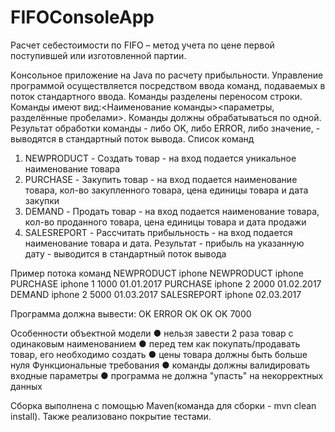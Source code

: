 # FIFOConsoleApp
Расчет себестоимости по FIFO – метод учета по цене первой поступившей или изготовленной партии.

Kонсольное приложение на Java по расчету прибыльности.
Управление программой осуществляется посредством ввода команд, подаваемых в поток
стандартного ввода. Команды разделены переносом строки. Команды имеют
вид:<Наименование команды><параметры, разделённые пробелами>. Команды должны
обрабатываться по одной. Результат обработки команды - либо OK, либо ERROR, либо
значение, - выводятся в стандартный поток вывода.
Список команд
1) NEWPRODUCT <name> - Создать товар - на вход подается уникальное
наименование товара
2) PURCHASE <name> <amount> <price> <date> - Закупить товар - на вход подается
наименование товара, кол-во закупленного товара, цена единицы товара и дата
закупки
3) DEMAND <name> <amount> <price> <date> - Продать товар - на вход подается
наименование товара, кол-во проданного товара, цена единицы товара и дата
продажи
4) SALESREPORT <name> <date> - Рассчитать прибыльность - на вход подается
наименование товара и дата. Результат - прибыль на указанную дату - выводится
в стандартный поток вывода

Пример потока команд
NEWPRODUCT iphone
NEWPRODUCT iphone
PURCHASE iphone 1 1000 01.01.2017
PURCHASE iphone 2 2000 01.02.2017
DEMAND iphone 2 5000 01.03.2017
SALESREPORT iphone 02.03.2017

Программа должна вывести:
OK
ERROR
OK
OK
OK
7000

Особенности объектной модели
● нельзя завести 2 раза товар с одинаковым наименованием
● перед тем как покупать/продавать товар, его необходимо создать
● цены товара должны быть больше нуля
Функциональные требования
● команды должны валидировать входные параметры
● программа не должна "упасть" на некорректных данных 


Сборка выполнена с помощью Maven(команда для сборки - mvn clean install).
Также реализовано покрытие тестами.
